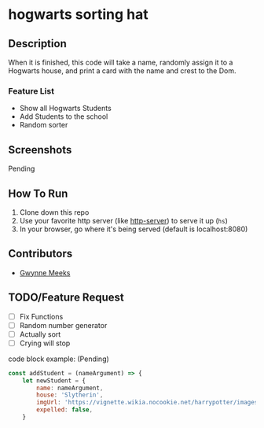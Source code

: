 # hogwarts sorting hat

## Description
When it is finished, this code will take a name, randomly assign it to a Hogwarts house, and print a card with the name and crest to the Dom.

### Feature List
* Show all Hogwarts Students
* Add Students to the school
* Random sorter

## Screenshots
Pending

## How To Run
1. Clone down this repo
1. Use your favorite http server (like [http-server](https://www.npmjs.com/package/http-server)) to serve it up (`hs`)
1. In your browser, go where it's being served (default is localhost:8080)

## Contributors
* [Gwynne Meeks](https://github.com/gwynnemeeks)

## TODO/Feature Request
- [ ] Fix Functions
- [ ] Random number generator
- [ ] Actually sort
- [ ] Crying will stop

code block example: (Pending)
```js
const addStudent = (nameArgument) => {
    let newStudent = {
        name: nameArgument,
        house: 'Slytherin',
        imgUrl: 'https://vignette.wikia.nocookie.net/harrypotter/images/7/72/Ccd53034-c798-452a-8032-f28e06250d8f.jpg/revision/latest/scale-to-width-down/160?cb=20160729150848',
        expelled: false,
    }
```